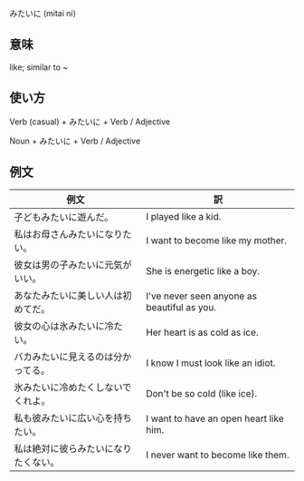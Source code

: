 みたいに (mitai ni)

## 意味

like; similar to ~

## 使い方

Verb (casual)	+   みたいに + Verb / Adjective

Noun	+   みたいに + Verb / Adjective

## 例文

|例文|訳|
| --- | --- |
|子どもみたいに遊んだ。|I played like a kid.|
|私はお母さんみたいになりたい。|I want to become like my mother.|
|彼女は男の子みたいに元気がいい。|She is energetic like a boy.|
|あなたみたいに美しい人は初めてだ。|I've never seen anyone as beautiful as you.|
|彼女の心は氷みたいに冷たい。|Her heart is as cold as ice.|
|バカみたいに見えるのは分かってる。|I know I must look like an idiot.|
|氷みたいに冷めたくしないでくれよ。|Don't be so cold (like ice).|
|私も彼みたいに広い心を持ちたい。|I want to have an open heart like him.|
|私は絶対に彼らみたいになりたくない。|I never want to become like them.|